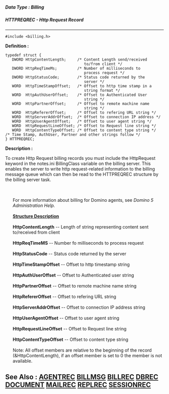 ##### Data Type : Billing
##### HTTPREQREC - Http Request Record
---
```
#include <billing.h>
```

**Definition :**
```
typedef struct {
   DWORD HttpContentLength;     /* Content Length send/received
                                   to/from client */
   DWORD HttpReqTimeMs;         /* Number of milliseconds to
                                   process request */
   DWORD HttpStatusCode;        /* Status code returned by the
                                   server */
   WORD  HttpTimeStampOffset;   /* Offset to http time stamp in a
                                   string format */
   WORD  HttpAuthUserOffset;    /* Offset to Authenticated User
                                   string */
   WORD  HttpPartnerOffset;     /* Offset to remote machine name
                                   string */
   WORD  HttpRefererOffset;     /* Offset to refering URL string */
   WORD  HttpServerAddrOffset;  /* Offset to connection IP address */
   WORD  HttpUserAgentOffset;   /* Offset to user agent string */
   WORD  HttpRequestLineOffset; /* Offset to Request line string */
   WORD  HttpContentTypeOffset; /* Offset to content type string */
/* Time Stamp, AuthUser, Partner and other strings follow */
} HTTPREQREC;
```

**Description :**

To create Http Request billing records you must include the HttpRequest keyword in the notes.ini BillingClass variable on the billing server.  This enables the server to write http request-related information to the billing message queue which can then be read to the HTTPREQREC structure by the billing server task.
<ul><br>
<br>
For more information about billing for Domino agents, see<i> </i><i>Domino 5 Administration Help</i><i>.</i><br>
<br>
<b><u>Structure Description</u></b><br>
<br>
<b>HttpContentLength</b> -- Length of string representing content sent to/received from client<br>
<br>
<b>HttpReqTimeMS</b> -- Number fo milliseconds to process request<br>
<br>
<b>HttpStatusCode</b> -- Status code returned by the server<br>
<br>
<b>HttpTimeStampOffset</b> -- Offset to http timestamp string<br>
<br>
<b>HttpAuthUserOffset</b> -- Offset to Authenticated user string<br>
<br>
<b>HttpPartnerOffset</b> -- Offset to remote machine name string<br>
<br>
<b>HttpRefererOffset</b> -- Offset to refering URL string<br>
<br>
<b>HttpServerAddrOffset</b> -- Offset to connection IP address string<br>
<br>
<b>HttpUserAgentOffset</b> -- Offset to user agent string<br>
<br>
<b>HttpRequestLineOffset</b> -- Offset to Request line string<br>
<br>
<b>HttpContentTypeOffset</b> -- Offset to content type string<br>
<br>
Note: All offset members are relative to the beginning of the record (&amp;HttpContentLength), if an offset member is set to 0 the member is not available.</ul>



**See Also :**
[AGENTREC](/domino-c-api-docs/reference/Data/AGENTREC)
[BILLMSG](/domino-c-api-docs/reference/Data/BILLMSG)
[BILLREC](/domino-c-api-docs/reference/Data/BILLREC)
[DBREC](/domino-c-api-docs/reference/Data/DBREC)
[DOCUMENT](/domino-c-api-docs/reference/Data/DOCUMENT)
[MAILREC](/domino-c-api-docs/reference/Data/MAILREC)
[REPLREC](/domino-c-api-docs/reference/Data/REPLREC)
[SESSIONREC](/domino-c-api-docs/reference/Data/SESSIONREC)
---
